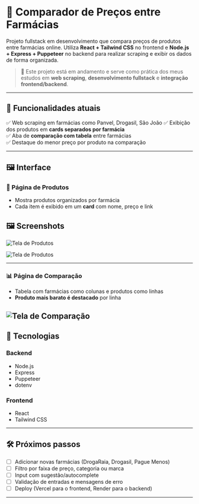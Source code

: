# 💊 Comparador de Preços entre Farmácias

Projeto fullstack em desenvolvimento que compara preços de produtos entre farmácias online. Utiliza **React + Tailwind CSS** no frontend e **Node.js + Express + Puppeteer** no backend para realizar scraping e exibir os dados de forma organizada.

> 🚧 Este projeto está em andamento e serve como prática dos meus estudos em **web scraping**, **desenvolvimento fullstack** e **integração frontend/backend**.

---

## 🧠 Funcionalidades atuais

✅ Web scraping em farmácias como Panvel, Drogasil, São João
✅ Exibição dos produtos em **cards separados por farmácia**  
✅ Aba de **comparação com tabela** entre farmácias  
✅ Destaque do menor preço por produto na comparação

---

## 🖼️ Interface

### 🏪 Página de Produtos

- Mostra produtos organizados por farmácia
- Cada item é exibido em um **card** com nome, preço e link

## 🖼️ Screenshots

![Tela de Produtos](/produtos-sj.png)

![Tela de Produtos](/produtos-drogasil.png)

---

### 📊 Página de Comparação

- Tabela com farmácias como colunas e produtos como linhas
- **Produto mais barato é destacado** por linha

## ![Tela de Comparação](/tela-comparacao.png)

## 🚀 Tecnologias

### Backend

- Node.js
- Express
- Puppeteer
- dotenv

### Frontend

- React
- Tailwind CSS

---

## 🛠️ Próximos passos

- [ ] Adicionar novas farmácias (DrogaRaia, Drogasil, Pague Menos)
- [ ] Filtro por faixa de preço, categoria ou marca
- [ ] Input com sugestão/autocomplete
- [ ] Validação de entradas e mensagens de erro
- [ ] Deploy (Vercel para o frontend, Render para o backend)

---
